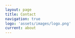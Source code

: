 ```yaml
---
layout: page
title: Contact
navigation: true
logo: 'assets/images/logo.png'
current: about
---
```


